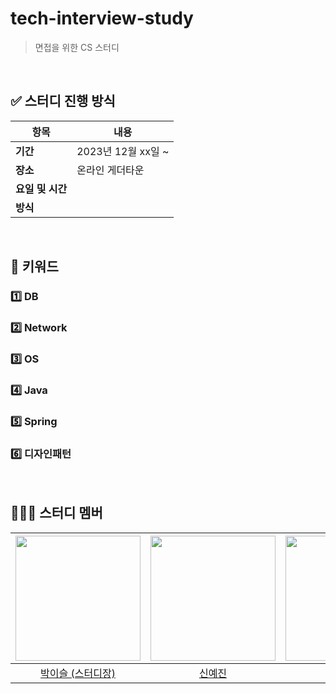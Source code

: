 # tech-interview-study
> 면접을 위한 CS 스터디

<br>

## ✅ 스터디 진행 방식
| 항목             | 내용                                                         |
| ---------------- | ------------------------------------------------------------ |
| **기간**         | 2023년 12월 xx일 ~                                           |
| **장소**         | 온라인 게더타운                             |
| **요일 및 시간** |           |
| **방식**         |  |

<br>

## 📌 키워드
### 1️⃣ DB
### 2️⃣ Network
### 3️⃣ OS
### 4️⃣ Java
### 5️⃣ Spring
### 6️⃣ 디자인패턴

<br>

## 🧚🏻‍♀️ 스터디 멤버
| <img src="https://avatars.githubusercontent.com/u/98391539?v=4" width="200"> | <img src ="https://avatars.githubusercontent.com/u/93516595?v=4" width="200"> | <img src ="https://avatars.githubusercontent.com/u/29273437?v=4" width="200"> | <img src ="https://avatars.githubusercontent.com/u/95630007?v=4" width="200"> | <img src ="https://avatars.githubusercontent.com/u/98803599?v=4" width="200"> |
| :---------------------------------------------------------------------------------------: | :----------------------------------------------------------------------------------------: | :-----------------------------------------------------------------------------------------: | :-----------------------------------------------------------------------------------------: | :-----------------------------------------------------------------------------------------: |
|                         [박이슬 (스터디장)](https://github.com/Yiseull)                         |                          [신예진](https://github.com/born-A)                          |                          [강병곤](https://github.com/Curry4182)                          |                             [구범모](https://github.com/BeommoKoo-dev)                             |                             [최준혁](https://github.com/hi-june)                             |
